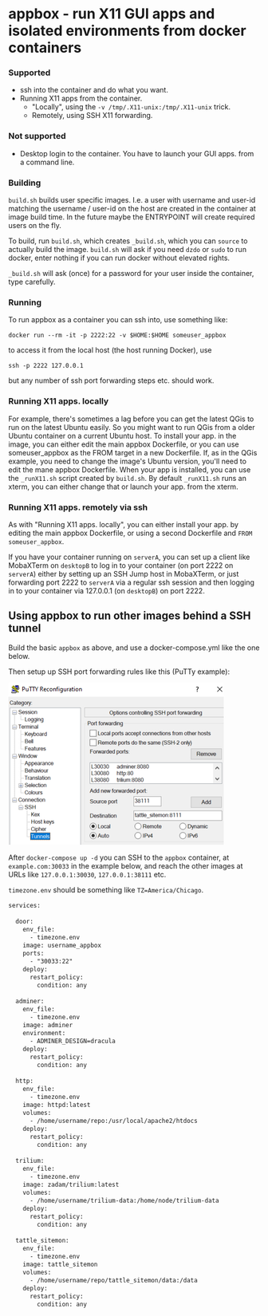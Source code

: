 # appbox - run X11 GUI apps and isolated environments from docker containers

### Supported

 - ssh into the container and do what you want.
 - Running X11 apps from the container.
   - "Locally", using the `-v /tmp/.X11-unix:/tmp/.X11-unix` trick.
   - Remotely, using SSH X11 forwarding.

### Not supported

 - Desktop login to the container.  You have to launch your GUI apps. from a
   command line.

### Building

`build.sh` builds user specific images.  I.e. a user with username and user-id
matching the username / user-id on the host are created in the container at
image build time.  In the future maybe the ENTRYPOINT will create required
users on the fly.

To build, run `build.sh`, which creates `_build.sh`, which you can `source` to
actually build the image.  `build.sh` will ask if you need `dzdo` or `sudo` to
run docker, enter nothing if you can run docker without elevated rights.

`_build.sh` will ask (once) for a password for your user inside the container,
type carefully.

### Running

To run appbox as a container you can ssh into, use something like:

```shell
docker run --rm -it -p 2222:22 -v $HOME:$HOME someuser_appbox
```

to access it from the local host (the host running Docker), use

```shell
ssh -p 2222 127.0.0.1
```

but any number of ssh port forwarding steps etc. should work.

### Running X11 apps. locally

For example, there's sometimes a lag before you can get the latest QGis to run
on the latest Ubuntu easily.  So you might want to run QGis from a older Ubuntu
container on a current Ubuntu host.  To install your app. in the image, you can
either edit the main appbox Dockerfile, or you can use someuser_appbox as the
FROM target in a new Dockerfile.  If, as in the QGis example, you need to
change the image's Ubuntu version, you'll need to edit the mane appbox
Dockerfile.  When your app is installed, you can use the `_runX11.sh` script
created by `build.sh`.  By default `_runX11.sh` runs an xterm, you can either
change that or launch your app. from the xterm.

### Running X11 apps. remotely via ssh

As with "Running X11 apps. locally", you can either install your app. by
editing the main appbox Dockerfile, or using a second Dockerfile and `FROM
someuser_appbox`.

If you have your container running on `serverA`, you can set up a client like
MobaXTerm on `desktopB` to log in to your container (on port 2222 on `serverA`)
either by setting up an SSH Jump host in MobaXTerm, or just forwarding port
2222 to `serverA` via a regular ssh session and then logging in to your
container via 127.0.0.1 (on `desktopB`) on port 2222.

## Using appbox to run other images behind a SSH tunnel

Build the basic `appbox` as above, and use a docker-compose.yml like the one
below.

Then setup up SSH port forwarding rules like this (PuTTy example):

![PuTTy example](./puttyex.png)

After `docker-compose up -d` you can SSH to the `appbox` container, at
`example.com:30033` in the example below, and reach the other images
at URLs like `127.0.0.1:30030`, `127.0.0.1:38111` etc.

`timezone.env` should be something like `TZ=America/Chicago`.

```docker-compose
services:

  door:
    env_file:
      - timezone.env
    image: username_appbox
    ports:
      - "30033:22"
    deploy:
      restart_policy:
        condition: any

  adminer:
    env_file:
      - timezone.env
    image: adminer
    environment:
      - ADMINER_DESIGN=dracula
    deploy:
      restart_policy:
        condition: any

  http:
    env_file:
      - timezone.env
    image: httpd:latest
    volumes:
      - /home/username/repo:/usr/local/apache2/htdocs
    deploy:
      restart_policy:
        condition: any

  trilium:
    env_file:
      - timezone.env
    image: zadam/trilium:latest
    volumes:
      - /home/username/trilium-data:/home/node/trilium-data
    deploy:
      restart_policy:
        condition: any

  tattle_sitemon:
    env_file:
      - timezone.env
    image: tattle_sitemon
    volumes:
      - /home/username/repo/tattle_sitemon/data:/data
    deploy:
      restart_policy:
        condition: any
```
